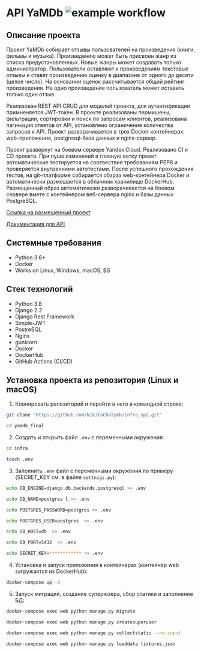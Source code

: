 API YaMDb 
![example workflow](https://github.com/NikitaChalykh/yamdb_final/actions/workflows/yamdb_workflow.yml/badge.svg)
=====

Описание проекта
----------
Проект YaMDb собирает отзывы пользователей на произведения (книги, фильмы и музыка). Произведению может быть присвоен жанр из списка предустановленных.
Новые жанры может создавать только администратор.
Пользователи оставляют к произведениям текстовые отзывы
и ставят произведению оценку в диапазоне от одного до десяти (целое число). На основании оценок рассчитывается общий рейтинг произведения.
На одно произведение пользователь может оставить только один отзыв.

Реализован REST API CRUD для моделей проекта, для аутентификации примненяется JWT-токен.
В проекте реализованы пермишены, фильтрации, сортировки и поиск по запросам клиентов, реализована пагинация ответов от API, установлено ограничение количества запросов к API.
Проект разворачивается в трех Docker контейнерах: web-приложение, postgresql-база данных и nginx-сервер.

Проект развернут на боевом сервере Yandex.Cloud. Реализовано CI и CD проекта. При пуше изменений в главную ветку проект автоматические тестируется на соотвествие требованиям PEP8 и проверяется внутренними автотестами. После успешного прохождения тестов, на git-платформе собирается обзраз web-контейнера Docker и автоматически размешается в облачном хранилище DockerHub. Размещенный образ автоматически разворачивается на боевом сервере вмете с контейнером веб-сервера nginx и базы данных PostgreSQL.

[Ссылка на размещенный проект](http://84.201.167.89:81/api/v1/)

[Документация для API](http://84.201.167.89:81/redoc/)

Системные требования
----------
* Python 3.6+
* Docker
* Works on Linux, Windows, macOS, BS

Стек технологий
----------
* Python 3.8
* Django 2.2
* Django Rest Framework
* Simple-JWT
* PostreSQL
* Nginx
* gunicorn
* Docker
* DockerHub
* GitHub Actions (CI/CD)

Установка проекта из репозитория (Linux и macOS)
----------
1. Клонировать репозиторий и перейти в него в командной строке:
```bash 
git clone 'https://github.com/NikitaChalykh/infra_sp2.git'

cd yamdb_final
```

2. Cоздать и открыть файл ```.env``` с переменными окружения:
```bash 
cd infra

touch .env
```

3. Заполнить ```.env``` файл с переменными окружения по примеру (SECRET_KEY см. в файле ```settnigs.py```):
```bash 
echo DB_ENGINE=django.db.backends.postgresql >> .env

echo DB_NAME=postgres l >> .env

echo POSTGRES_PASSWORD=postgres >> .env

echo POSTGRES_USER=postgres  >> .env

echo DB_HOST=db  >> .env

echo DB_PORT=5432  >> .env

echo SECRET_KEY=************ >> .env
```

4. Установка и запуск приложения в контейнерах (контейнер web загружактся из DockerHub):
```bash 
docker-compose up -d
```

5. Запуск миграций, создание суперюзера, сбор статики и заполнение БД:
```bash 
docker-compose exec web python manage.py migrate

docker-compose exec web python manage.py createsuperuser

docker-compose exec web python manage.py collectstatic --no-input 

docker-compose exec web python manage.py loaddata fixtures.json
```
